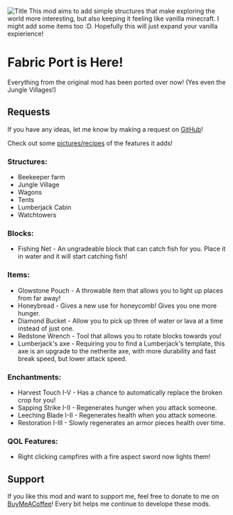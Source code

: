 ![Title](https://cdn.modrinth.com/data/cached_images/26f88c4a7531a1b672d680bdd7d255e95a854415.png)
This mod aims to add simple structures that make exploring the world more interesting, but also keeping it feeling like vanilla minecraft. I might add some items too :D. Hopefully this will just expand your vanilla expierience!

# Fabric Port is Here!
Everything from the original mod has been ported over now! (Yes even the Jungle Villages!)

## Requests
If you have any ideas, let me know by making a request on [GitHub](https://github.com/FractalingCoder/vanilla_constructs/pulls)!

Check out some [pictures/recipes](https://modrinth.com/mod/vanilla-constructs/gallery) of the features it adds!

### Structures:
- Beekeeper farm
- Jungle Village
- Wagons
- Tents
- Lumberjack Cabin
- Watchtowers
### Blocks:
- Fishing Net - An ungradeable block that can catch fish for you. Place it in water and it will start catching fish!
### Items:
- Glowstone Pouch - A throwable item that allows you to light up places from far away!
- Honeybread - Gives a new use for honeycomb! Gives you one more hunger.
- Diamond Bucket - Allow you to pick up three of water or lava at a time instead of just one.
- Redstone Wrench - Tool that allows you to rotate blocks towards you!
- Lumberjack's axe - Requiring you to find a Lumberjack's template, this axe is an upgrade to the netherite axe, with more durability and fast break speed, but lower attack speed.
### Enchantments:
- Harvest Touch I-V - Has a chance to automatically replace the broken crop for you!
- Sapping Strike I-II - Regenerates hunger when you attack someone.
- Leeching Blade I-II - Regenerates health when you attack someone.
- Restoration I-III - Slowly regenerates an armor pieces health over time.
### QOL Features:
- Right clicking campfires with a fire aspect sword now lights them!

## Support
If you like this mod and want to support me, feel free to donate to me on [BuyMeACoffee](https://www.buymeacoffee.com/FractalCoder)! Every bit helps me continue to develope these mods.
